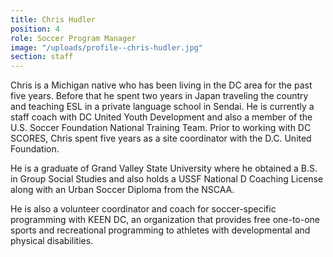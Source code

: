 ```yaml
---
title: Chris Hudler
position: 4
role: Soccer Program Manager
image: "/uploads/profile--chris-hudler.jpg"
section: staff
---
```


Chris is a Michigan native who has been living in the DC area for the past five years. Before that he spent two years in Japan traveling the country and teaching ESL in a private language school in Sendai. He is currently a staff coach with DC United Youth Development and also a member of the U.S. Soccer Foundation National Training Team. Prior to working with DC SCORES, Chris spent five years as a site coordinator with the D.C. United Foundation.

He is a graduate of Grand Valley State University where he obtained a B.S. in Group Social Studies and also holds a USSF National D Coaching License along with an Urban Soccer Diploma from the NSCAA.

He is also a volunteer coordinator and coach for soccer-specific programming with KEEN DC, an organization that provides free one-to-one sports and recreational programming to athletes with developmental and physical disabilities.